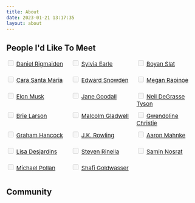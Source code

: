 ```yaml
---
title: About
date: 2023-01-21 13:17:35
layout: about
---
```

<div class="text-center">
  <h2>People I'd Like To Meet</h2>
</div>

<div style="display:grid;
  grid-template-columns:repeat(3, 1fr);
  gap:10px;
  grid-auto-rows:minmax(33px, auto);
  font-size: 15px;
">
    <label>
        <input type="checkbox" style="height:15px;width:15px;" disabled/> <a href="#">Daniel Rigmaiden</a>
    </label>
    <label>
        <input type="checkbox" style="height:15px;width:15px;" disabled/> <a href="#">Sylvia Earle</a>
    </label>
    <label>
        <input type="checkbox" style="height:15px;width:15px;" disabled/> <a href="#">Boyan Slat</a>
    </label>
    <label>
        <input type="checkbox" style="height:15px;width:15px;" disabled/> <a href="#">Cara Santa Maria</a>
    </label>
    <label>
        <input type="checkbox" style="height:15px;width:15px;" disabled/> <a href="#">Edward Snowden</a>
    </label>
    <label>
        <input type="checkbox" style="height:15px;width:15px;" disabled/> <a href="#">Megan Rapinoe</a>
    </label>
    <label>
        <input type="checkbox" style="height:15px;width:15px;" disabled/> <a href="#">Elon Musk</a>
    </label>
    <label>
        <input type="checkbox" style="height:15px;width:15px;" disabled/> <a href="#">Jane Goodall</a>
    </label>
    <label>
        <input type="checkbox" style="height:15px;width:15px;" disabled/> <a href="#">Neil DeGrasse Tyson</a>
    </label>
    <label>
        <input type="checkbox" style="height:15px;width:15px;" disabled/> <a href="#">Brie Larson</a>
    </label>
    <label>
        <input type="checkbox" style="height:15px;width:15px;" disabled/> <a href="#">Malcolm Gladwell</a>
    </label>
    <label>
        <input type="checkbox" style="height:15px;width:15px;" disabled/> <a href="#">Gwendoline Christie</a>
    </label>
    <label>
        <input type="checkbox" style="height:15px;width:15px;" disabled/> <a href="#">Graham Hancock</a>
    </label>
    <label>
        <input type="checkbox" style="height:15px;width:15px;" disabled/> <a href="#">J.K. Rowling</a>
    </label>
    <label>
        <input type="checkbox" style="height:15px;width:15px;" disabled/> <a href="#">Aaron Mahnke</a>
    </label>
    <label>
        <input type="checkbox" style="height:15px;width:15px;" disabled/> <a href="#">Lisa Desjardins</a>
    </label>
    <label>
        <input type="checkbox" style="height:15px;width:15px;" disabled/> <a href="#">Steven Rinella</a>
    </label>
     <label>
        <input type="checkbox" style="height:15px;width:15px;" disabled/> <a href="#">Samin Nosrat</a>
    </label>
    <label>
        <input type="checkbox" style="height:15px;width:15px;" disabled/> <a href="#">Michael Pollan</a>
    </label>
    <label>
        <input type="checkbox" style="height:15px;width:15px;" disabled/> <a href="#">Shafi Goldwasser</a>
    </label>
    <!-- <label>
        <input type="checkbox" style="height:15px;width:15px;" disabled checked/> <a href="#" style="color:lightcoral;text-decoration:line-through;">Anthony Bourdain</a>
    </label>
    <label>
        <input type="checkbox" style="height:15px;width:15px;" disabled checked/> <a href="#" style="color:lightcoral;text-decoration:line-through;">Ruth Bader Ginsburg</a>
    </label> -->
</div>

<div class="text-center">
  <h2>Community</h2>
</div>
